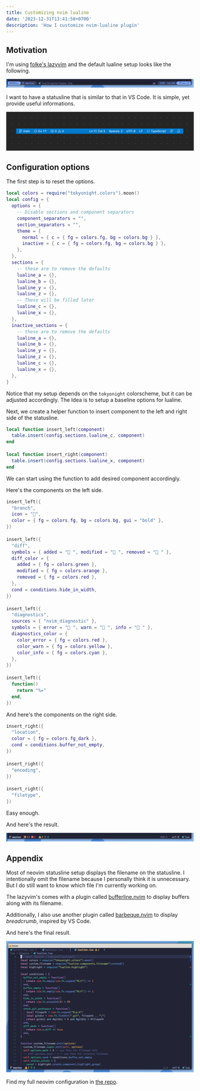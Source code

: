 ```yaml
---
title: Customizing nvim lualine
date: '2023-12-31T13:41:50+0700'
description: 'How I customize nvim-lualine plugin'
---
```


## Motivation

I'm using [folke's lazyvim](https://www.lazyvim.org/) and the default lualine setup looks like the following.

[![default lualine setup](default-lualine.png)]()

I want to have a statusline that is similar to that in VS Code.
It is simple, yet provide useful informations.

[![vscode status bar](vscode-status-bar.png)](vscode-status-bar.png)

## Configuration options

The first step is to reset the options.

```lua
local colors = require("tokyonight.colors").moon()
local config = {
  options = {
    -- Disable sections and component separators
    component_separators = "",
    section_separators = "",
    theme = {
      normal = { c = { fg = colors.fg, bg = colors.bg } },
      inactive = { c = { fg = colors.fg, bg = colors.bg } },
    },
  },
  sections = {
    -- these are to remove the defaults
    lualine_a = {},
    lualine_b = {},
    lualine_y = {},
    lualine_z = {},
    -- These will be filled later
    lualine_c = {},
    lualine_x = {},
  },
  inactive_sections = {
    -- these are to remove the defaults
    lualine_a = {},
    lualine_b = {},
    lualine_y = {},
    lualine_z = {},
    lualine_c = {},
    lualine_x = {},
  },
}

```

Notice that my setup depends on the `tokyonight` colorscheme, but it can be adjusted accordingly.
The Idea is to setup a baseline options for lualine.

Next, we create a helper function to insert component to the left and right side of the statusline.

```lua
local function insert_left(component)
  table.insert(config.sections.lualine_c, component)
end

local function insert_right(component)
  table.insert(config.sections.lualine_x, component)
end
```

We can start using the function to add desired component accordingly.

Here's the components on the left side.

```lua
insert_left({
  "branch",
  icon = "",
  color = { fg = colors.fg, bg = colors.bg, gui = "bold" },
})

insert_left({
  "diff",
  symbols = { added = " ", modified = " ", removed = " " },
  diff_color = {
    added = { fg = colors.green },
    modified = { fg = colors.orange },
    removed = { fg = colors.red },
  },
  cond = conditions.hide_in_width,
})

insert_left({
  "diagnostics",
  sources = { "nvim_diagnostic" },
  symbols = { error = " ", warn = " ", info = " " },
  diagnostics_color = {
    color_error = { fg = colors.red },
    color_warn = { fg = colors.yellow },
    color_info = { fg = colors.cyan },
  },
})

insert_left({
  function()
    return "%="
  end,
})
```

And here's the components on the right side.

```lua
insert_right({
  "location",
  color = { fg = colors.fg_dark },
  cond = conditions.buffer_not_empty,
})

insert_right({
  "encoding",
})

insert_right({
  "filetype",
})
```

Easy enough.

And here's the result.

[![the result](the-result.png)](the-result.png)

## Appendix

Most of neovim statusline setup displays the filename on the statusline.
I intentionally omit the filename because I personally think it is unnecessary.
But I do still want to know which file I'm currently working on.

The lazyvim's comes with a plugin called [bufferline.nvim](https://github.com/akinsho/bufferline.nvim) to display buffers along with its filename.

Additionally, I also use another plugin called [barbeque.nvim](https://github.com/utilyre/barbecue.nvim) to display _breadcrumb_, inspired by VS Code.

And here's the final result.

[![the final result](the-final-result.png)](the-final-result.png)

Find my full neovim configuration in [the repo](https://github.com/pirey/nvim).
